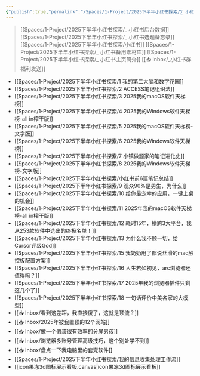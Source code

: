 ```yaml
---
{"publish":true,"permalink":"/Spaces/1-Project/2025下半年小红书探索/∑ 小红书发布记录.md","created":"2025-07-13","modified":"2025-07-29","cssclasses":""}
---
```



> [[Spaces/1-Project/2025下半年小红书探索/_ 小红书后台数据]]
> [[Spaces/1-Project/2025下半年小红书探索/_ 小红书选题备忘录]]
> [[Spaces/1-Project/2025下半年小红书探索/小红书]]
> [[Spaces/1-Project/2025下半年小红书探索/_ 小红书备用素材库]]
> [[Spaces/1-Project/2025下半年小红书探索/_ 小红书主页简介]]
> [[📥 Inbox/_小红书群福利发送]]

- [[Spaces/1-Project/2025下半年小红书探索/1 我的第二大脑和数字花园]]
- [[Spaces/1-Project/2025下半年小红书探索/2 ACCESS笔记组织法]]
- [[Spaces/1-Project/2025下半年小红书探索/3 2025我的macOS软件天梯榜]]
- [[Spaces/1-Project/2025下半年小红书探索/4 2025我的Windows软件天梯榜-all in榨干版]]
- [[Spaces/1-Project/2025下半年小红书探索/5 2025我的macOS软件天梯榜-文字版]]
- [[Spaces/1-Project/2025下半年小红书探索/6 2025我的Windows软件天梯榜]]
- [[Spaces/1-Project/2025下半年小红书探索/7 小镇做题家的笔记进化史]]
- [[Spaces/1-Project/2025下半年小红书探索/8 2025我的Windows软件天梯榜-文字版]]
- [[Spaces/1-Project/2025下半年小红书探索/小红书前6篇笔记总结]]
- [[Spaces/1-Project/2025下半年小红书探索/9 观众90%是男生，为什么]]
- [[Spaces/1-Project/2025下半年小红书探索/10 给你最宠幸的应用，一键上桌的机会]]
- [[Spaces/1-Project/2025下半年小红书探索/11 2025年我的macOS软件天梯榜-all in榨干版]]
- [[Spaces/1-Project/2025下半年小红书探索/12 耗时15年，横跨3大平台，我从253款软件中选出的终极名单！]]
- [[Spaces/1-Project/2025下半年小红书探索/13 为什么我不顾一切，给Cursor评级God]]
- [[Spaces/1-Project/2025下半年小红书探索/15 我奶奶用了都说丝滑的mac触控板配置方案]]
- [[Spaces/1-Project/2025下半年小红书探索/16 人生若如初见，arc浏览器还值得吗？]]
- [[Spaces/1-Project/2025下半年小红书探索/17 2025年我的浏览器插件只剩这几个了]]
- [[Spaces/1-Project/2025下半年小红书探索/18 一句话评价中美各家的大模型]]
- [[📥 Inbox/看到这差距，我直接傻了，这就是顶流？]]
- [[📥 Inbox/2025年被我置顶的12个网站]]
- [[📥 Inbox/做一个假装很有效率的分屏男孩]]
- [[📥 Inbox/浏览器多账号管理高级技巧，这个别处学不到]]
- [[📥 Inbox/盘点一下我电脑里的套壳软件]]
- [[Spaces/1-Project/2025下半年小红书探索/我的信息收集处理工作流]]
- [[icon果冻3d图标展示看板.canvas|icon果冻3d图标展示看板]]

